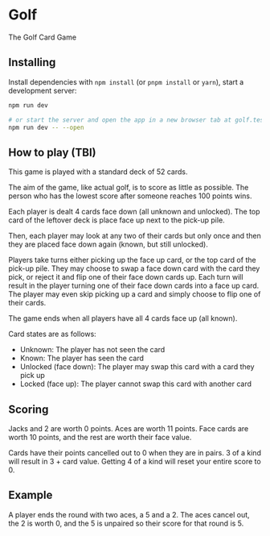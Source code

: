 # Golf
The Golf Card Game

## Installing

Install dependencies with `npm install` (or `pnpm install` or `yarn`), start a development server:

```bash
npm run dev

# or start the server and open the app in a new browser tab at golf.test:3000
npm run dev -- --open
```

## How to play (TBI)
This game is played with a standard deck of 52 cards.

The aim of the game, like actual golf, is to score as little as possible. The person who has the lowest score after someone reaches 100 points wins.

Each player is dealt 4 cards face down (all unknown and unlocked). The top card of the leftover deck is place face up next to the pick-up pile.

Then, each player may look at any two of their cards but only once and then they are placed face down again (known, but still unlocked).

Players take turns either picking up the face up card, or the top card of the pick-up pile. They may choose to swap a face down card with the card they pick, or reject it and flip one of their face down cards up. Each turn will result in the player turning one of their face down cards into a face up card. The player may even skip picking up a card and simply choose to flip one of their cards.

The game ends when all players have all 4 cards face up (all known). 

Card states are as follows:
- Unknown: The player has not seen the card
- Known: The player has seen the card
- Unlocked (face down): The player may swap this card with a card they pick up 
- Locked (face up): The player cannot swap this card with another card

## Scoring
Jacks and 2 are worth 0 points. Aces are worth 11 points. Face cards are worth 10 points, and the rest are worth their face value.

Cards have their points cancelled out to 0 when they are in pairs. 3 of a kind will result in 3 + card value. Getting 4 of a kind will reset your entire score to 0.

## Example
A player ends the round with two aces, a 5 and a 2. The aces cancel out, the 2 is worth 0, and the 5 is unpaired so their score for that round is 5.